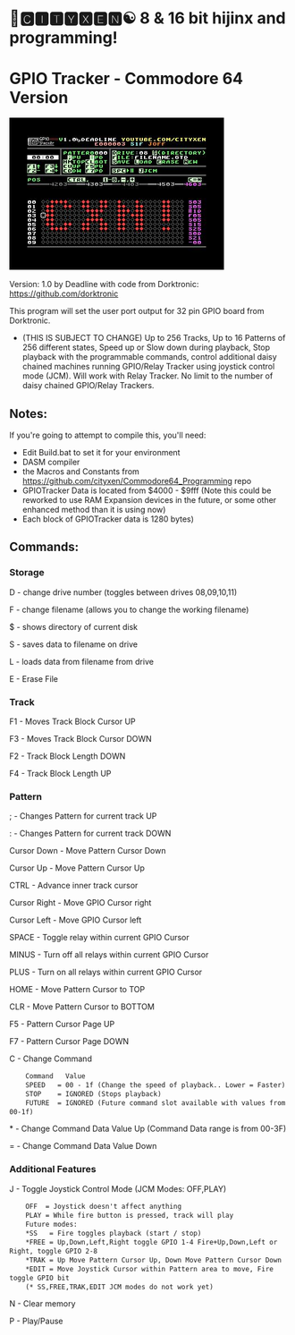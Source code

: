 # 🌆🅲🅸🆃🆈🆇🅴🅽☯️ 8 & 16 bit hijinx and programming!

# GPIO Tracker - Commodore 64 Version


![screen3](https://raw.githubusercontent.com/cityxen/GPIOTracker/main/images/screen3.jpg)


Version: 1.0 by Deadline with code from Dorktronic: https://github.com/dorktronic

This program will set the user port output for 32 pin GPIO board from Dorktronic.

- (THIS IS SUBJECT TO CHANGE) Up to 256 Tracks, Up to 16 Patterns of 256 different states, Speed up or Slow down during playback, Stop playback with the programmable commands, control additional daisy chained machines running GPIO/Relay Tracker using joystick control mode (JCM). Will work with Relay Tracker. No limit to the number of daisy chained GPIO/Relay Trackers.

## Notes:
If you're going to attempt to compile this, you'll need:
* Edit Build.bat to set it for your environment
* DASM compiler
* the Macros and Constants from https://github.com/cityxen/Commodore64_Programming repo
* GPIOTracker Data is located from $4000 - $9fff (Note this could be reworked to use RAM Expansion devices in the future, or some other enhanced method than it is using now)
* Each block of GPIOTracker data is 1280 bytes)


## Commands:

### Storage

D - change drive number (toggles between drives 08,09,10,11)

F - change filename (allows you to change the working filename)

$ - shows directory of current disk

S - saves data to filename on drive

L - loads data from filename from drive

E - Erase File

### Track

F1 - Moves Track Block Cursor UP

F3 - Moves Track Block Cursor DOWN

F2 - Track Block Length DOWN

F4 - Track Block Length UP

### Pattern

; - Changes Pattern for current track UP

: - Changes Pattern for current track DOWN

Cursor Down - Move Pattern Cursor Down

Cursor Up - Move Pattern Cursor Up

CTRL - Advance inner track cursor

Cursor Right - Move GPIO Cursor right

Cursor Left - Move GPIO Cursor left

SPACE - Toggle relay within current GPIO Cursor

MINUS - Turn off all relays within current GPIO Cursor

PLUS - Turn on all relays within current GPIO Cursor

HOME - Move Pattern Cursor to TOP

CLR - Move Pattern Cursor to BOTTOM

F5 - Pattern Cursor Page UP

F7 - Pattern Cursor Page DOWN

C - Change Command

        Command   Value
        SPEED   = 00 - 1f (Change the speed of playback.. Lower = Faster)
        STOP    = IGNORED (Stops playback)
        FUTURE  = IGNORED (Future command slot available with values from 00-1f)

\* - Change Command Data Value Up (Command Data range is from 00-3F)

= - Change Command Data Value Down

### Additional Features

J - Toggle Joystick Control Mode (JCM Modes: OFF,PLAY)

        OFF  = Joystick doesn't affect anything
        PLAY = While fire button is pressed, track will play
        Future modes:
        *SS   = Fire toggles playback (start / stop)
        *FREE = Up,Down,Left,Right toggle GPIO 1-4 Fire+Up,Down,Left or Right, toggle GPIO 2-8
        *TRAK = Up Move Pattern Cursor Up, Down Move Pattern Cursor Down
        *EDIT = Move Joystick Cursor within Pattern area to move, Fire toggle GPIO bit
        (* SS,FREE,TRAK,EDIT JCM modes do not work yet)

N - Clear memory

P - Play/Pause
